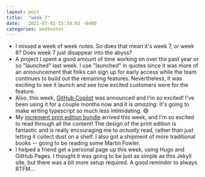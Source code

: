 ```yaml
---
layout: post
title:  "week 7"
date:   2021-07-02 15:34:03 -0400
categories: weeknotes
---
```


* I missed a week of week notes. So does that mean it's week 7, or week 8? Does
week 7 just disappear into the abyss?
* A project I spent a good amount of time working on over the past year or so
"launched" last week. I use "launched" in quotes since it was more of an announcement
that folks can sign up for early access while the team continues to build out
the remaining features. Nevertheless, it was exciting to see it launch and see
how excited customers were for the feature.
* Also, this week, [GitHub Copilot](https://copilot.github.com/) was announced
and I'm so excited! I've been using it for a couple months now and it is
_amazing._ It's going to make writing typescript so much less intimidating. 😅
* My [increment print edition bundle](https://increment.com/) arrived this week,
and I'm so excited to read through all the content! The design of the print
edition is fantastic and is really encouraging me to _actually_ read, rather
than just letting it collect dust on a shelf. I also got a shipment of more
traditional books -- going to be reading some Martin Fowler.
* I helped a friend get a personal page up this week, using Hugo and GitHub Pages.
I thought it was going to be just as simple as this Jekyll site, but there was
a bit more setup required. A good reminder to always RTFM...
